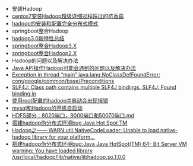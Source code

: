 -  安装Hadoop
  - [centos7安装Hadoop超级详细过程踩过的坑香菇](/大数据/Hadoop/doc/centos7安装Hadoop超级详细过程踩过的坑香菇.md)
  - [hadoop的安装和配置完全分布式模式](/大数据/Hadoop/doc/hadoop的安装和配置完全分布式模式.md)
-  springboot整合Hadoop
  - [hadoop3.0新特性总结](/大数据/Hadoop/doc/hadoop3.0新特性总结.md)
  - [springboot整合Hadoop3.X](/大数据/Hadoop/doc/springboot整合Hadoop3.X.md)
  - [springboot整合Hadoop2.X](/大数据/Hadoop/doc/springboot整合Hadoop2.X.md)
-  Hadoop的问题以及解决办法
  - [Java API操作Hadoop可能会遇到的问题以及解决办法](/大数据/Hadoop/doc/JavaAPI操作Hadoop可能会遇到的问题以及解决办法.md)
  - [Exception in thread “main” java.lang.NoClassDefFoundError: com/google/common/base/Preconditions](/大数据/Hadoop/doc/ExceptioninthreadjavaPreconditions.md)
  - [SLF4J: Class path contains multiple SLF4J bindings. SLF4J: Found binding in](/大数据/Hadoop/doc/SLF4JClasspathcontainsmultipleSLF4Jbindings.md)
  - [使用root配置的hadoop并启动会出现报错](/大数据/Hadoop/doc/使用root配置的hadoop并启动会出现报错.md)
  - [mysql和Hadoop的开机自启动](/大数据/Hadoop/doc/mysql和Hadoop的开机自启动.md)
  - [HDFS部分：8020端口，9000端口和50070端口.md](/大数据/Hadoop/doc/HDFS部分：8020端口，9000端口和50070端口.md.md)
  - [搭建hadoop伪分布式环境bug Java Hot Spot TM](/大数据/Hadoop/doc/搭建hadoop伪分布式环境bugJavaHotSpotTM.md)
  - [Hadoop之—— WARN util.NativeCodeLoader: Unable to load native- hadoop library for your platform...](/大数据/Hadoop/doc/HadoopWARNUnableto.md)
  - [搭建hadoop伪分布式环境bug:Java Java HotSpot(TM) 64- Bit Server VM warning: You have loaded library /usr/local/hadoop/lib/native/libhadoop.so.1.0.0](/大数据/Hadoop/doc/搭建hadoop伪分布式环境Youhaveloadedibrary.md)


